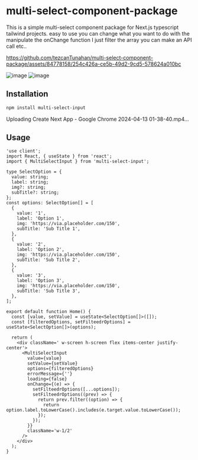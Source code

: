 # multi-select-component-package

This is a simple multi-select component package for Next.js typescript tailwind projects. easy to use 
you can change what you want to do with the manipulate the onChange function I just filter the array you can make an API call etc..

https://github.com/tezcanTunahan/multi-select-component-package/assets/84778158/254c426a-ce5b-49d2-9cd5-578624a010bc

![image](https://github.com/tezcanTunahan/multi-select-component-package/assets/84778158/05f73354-6138-470d-aa3d-e40dd13665a3)
![image](https://github.com/tezcanTunahan/multi-select-component-package/assets/84778158/33b35a27-72e2-4fd6-9803-66403dc56ce1)




## Installation

```bash
npm install multi-select-input
```


Uploading Create Next App - Google Chrome 2024-04-13 01-38-40.mp4…


## Usage

```tsx
'use client';
import React, { useState } from 'react';
import { MultiSelectInput } from 'multi-select-input';

type SelectOption = {
  value: string;
  label: string;
  img?: string;
  subTitle?: string;
};
const options: SelectOption[] = [
  {
    value: '1',
    label: 'Option 1',
    img: 'https://via.placeholder.com/150',
    subTitle: 'Sub Title 1',
  },
  {
    value: '2',
    label: 'Option 2',
    img: 'https://via.placeholder.com/150',
    subTitle: 'Sub Title 2',
  },
  {
    value: '3',
    label: 'Option 3',
    img: 'https://via.placeholder.com/150',
    subTitle: 'Sub Title 3',
  },
];

export default function Home() {
  const [value, setValue] = useState<SelectOption[]>([]);
  const [filteredOptions, setFilteedrOptions] = useState<SelectOption[]>(options);

  return (
    <div className=' w-screen h-screen flex items-center justify-center'>
      <MultiSelectInput
        value={value}
        setValue={setValue}
        options={filteredOptions}
        errorMessage={''}
        loading={false}
        onChange={(e) => {
          setFilteedrOptions([...options]);
          setFilteedrOptions((prev) => {
            return prev.filter((option) => {
              return option.label.toLowerCase().includes(e.target.value.toLowerCase());
            });
          });
        }}
        className='w-1/2'
      />
    </div>
  );
}
```
